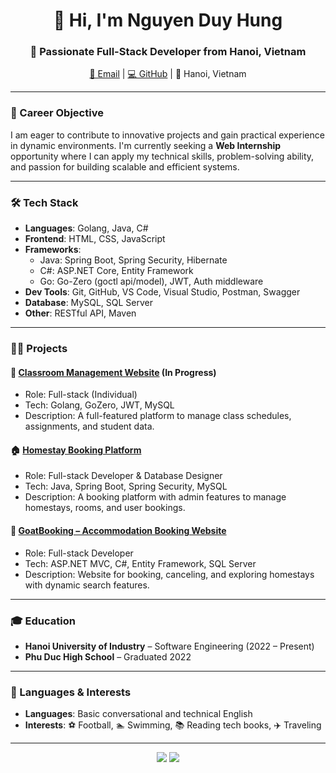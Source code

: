 <h1 align="center">👋 Hi, I'm Nguyen Duy Hung</h1>
<h3 align="center">🚀 Passionate Full-Stack Developer from Hanoi, Vietnam</h3>

<p align="center">
  <a href="mailto:nguyenduyhungit17@gmail.com">📧 Email</a> |
  <a href="https://github.com/NguyenDuyHungIT17">💻 GitHub</a> |
  📍 Hanoi, Vietnam
</p>

---

### 🎯 Career Objective

I am eager to contribute to innovative projects and gain practical experience in dynamic environments. I'm currently seeking a **Web Internship** opportunity where I can apply my technical skills, problem-solving ability, and passion for building scalable and efficient systems.

---

### 🛠️ Tech Stack

- **Languages**: Golang, Java, C#
- **Frontend**: HTML, CSS, JavaScript
- **Frameworks**:
  - Java: Spring Boot, Spring Security, Hibernate
  - C#: ASP.NET Core, Entity Framework
  - Go: Go-Zero (goctl api/model), JWT, Auth middleware
- **Dev Tools**: Git, GitHub, VS Code, Visual Studio, Postman, Swagger
- **Database**: MySQL, SQL Server
- **Other**: RESTful API, Maven

---

### 👨‍💻 Projects

#### 📘 [Classroom Management Website](https://github.com/NguyenDuyHungIT17/classroom) (In Progress)
- Role: Full-stack (Individual)
- Tech: Golang, GoZero, JWT, MySQL
- Description: A full-featured platform to manage class schedules, assignments, and student data.

#### 🏠 [Homestay Booking Platform](https://github.com/NguyenDuyHungIT17/homestay)
- Role: Full-stack Developer & Database Designer
- Tech: Java, Spring Boot, Spring Security, MySQL
- Description: A booking platform with admin features to manage homestays, rooms, and user bookings.

#### 🧳 [GoatBooking – Accommodation Booking Website](https://github.com/NguyenDuyHungIT17/goatBooking)
- Role: Full-stack Developer
- Tech: ASP.NET MVC, C#, Entity Framework, SQL Server
- Description: Website for booking, canceling, and exploring homestays with dynamic search features.

---

### 🎓 Education

- **Hanoi University of Industry** – Software Engineering (2022 – Present)
- **Phu Duc High School** – Graduated 2022

---

### 💬 Languages & Interests

- **Languages**: Basic conversational and technical English
- **Interests**: ⚽ Football, 🏊 Swimming, 📚 Reading tech books, ✈️ Traveling

---

<p align="center">
  <img src="https://github-readme-stats.vercel.app/api?username=NguyenDuyHungIT17&show_icons=true&theme=radical" />
  <img src="https://github-readme-stats.vercel.app/api/top-langs/?username=NguyenDuyHungIT17&layout=compact&theme=radical" />
</p>
